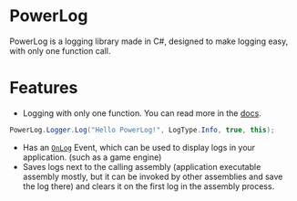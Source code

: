 # PowerLog

PowerLog is a logging library made in C#, designed to make logging easy, with only one function call.

# Features
* Logging with only one function. You can read more in the [docs](docs.com).
```cs
PowerLog.Logger.Log("Hello PowerLog!", LogType.Info, true, this);
```

* Has an [`OnLog`](docs.com) Event, which can be used to display logs in your application. (such as a game engine)
* Saves logs next to the calling assembly (application executable assembly mostly, but it can be invoked by other assemblies and save the log there) and clears it on the first log in the assembly process.
